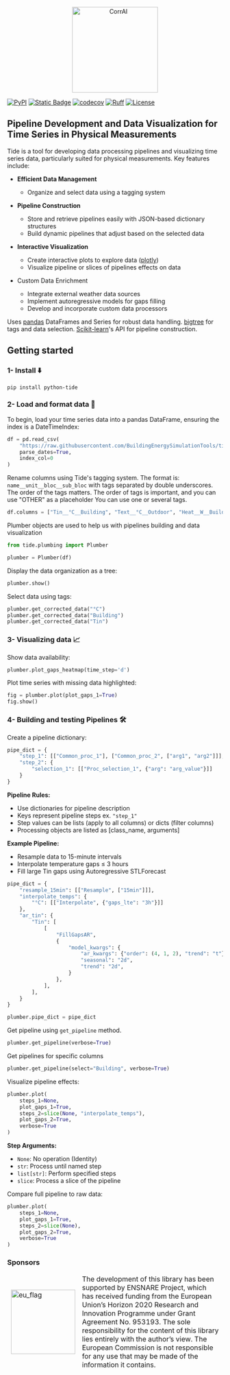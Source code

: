 <p align="center">
  <img src="https://raw.githubusercontent.com/BuildingEnergySimulationTools/tide/main/tide_logo.svg" alt="CorrAI" width="200"/>
</p>



[![PyPI](https://img.shields.io/pypi/v/tide?label=pypi%20package)](https://pypi.org/project/python-tide/)
[![Static Badge](https://img.shields.io/badge/python-3.10_%7C_3.12-blue)](https://pypi.org/project/python-tide/)
[![codecov](https://codecov.io/gh/BuildingEnergySimulationTools/tide/branch/main/graph/badge.svg?token=F51O9CXI61)](https://codecov.io/gh/BuildingEnergySimulationTools/tide)
[![Ruff](https://img.shields.io/endpoint?url=https://raw.githubusercontent.com/astral-sh/ruff/main/assets/badge/v2.json)](https://github.com/astral-sh/ruff)
[![License](https://img.shields.io/badge/License-BSD_3--Clause-blue.svg)](https://opensource.org/licenses/BSD-3-Clause)

## Pipeline Development and Data Visualization for Time Series in Physical Measurements

Tide is a tool for developing data processing pipelines
and visualizing time series data,
particularly suited for physical measurements.
Key features include:

- __Efficient Data Management__
    - Organize and select data using a tagging system

- __Pipeline Construction__
    - Store and retrieve pipelines easily with JSON-based dictionary structures
    - Build dynamic pipelines that adjust based on the selected data

- __Interactive Visualization__
    - Create interactive plots to explore data ([plotly](https://plotly.com/))
    - Visualize pipeline or slices of pipelines effects on data

- Custom Data Enrichment
    - Integrate external weather data sources
    - Implement autoregressive models for gaps filling
    - Develop and incorporate custom data processors

Uses [pandas](https://pandas.pydata.org/) DataFrames and Series for robust data
handling.
[bigtree](https://github.com/kayjan/bigtree) for tags and data selection.
[Scikit-learn](https://scikit-learn.org/stable/)'s API for pipeline construction.

## Getting started
### 1- Install ⬇️
````
pip install python-tide
````

### 2- Load and format data 🌲

To begin, load your time series data into a pandas DataFrame, ensuring the index is a
DateTimeIndex:

```python
df = pd.read_csv(
    "https://raw.githubusercontent.com/BuildingEnergySimulationTools/tide/main/tutorials/getting_started_ts.csv",
    parse_dates=True,
    index_col=0
)
```

Rename columns using Tide's tagging system.
The format is:
<code>name__unit__bloc__sub_bloc</code> with tags separated by double underscores.
The order of the tags matters.
The order of tags is important, and you can use "OTHER" as a placeholder
You can use one or several tags.

```python
df.columns = ["Tin__°C__Building", "Text__°C__Outdoor", "Heat__W__Building"]
```

Plumber objects are used to help us with pipelines building and data visualization

```python
from tide.plumbing import Plumber

plumber = Plumber(df)
```

Display the data organization as a tree:

```python
plumber.show()
```

Select data using tags:

```python
plumber.get_corrected_data("°C")
plumber.get_corrected_data("Building")
plumber.get_corrected_data("Tin")
```

### 3- Visualizing  data 📈

Show data availability:

```python
plumber.plot_gaps_heatmap(time_step='d')
```

Plot time series with missing data highlighted:

```python
fig = plumber.plot(plot_gaps_1=True)
fig.show()
```

### 4- Building and testing Pipelines 🛠️

Create a pipeline dictionary:

````python
pipe_dict = {
    "step_1": [["Common_proc_1"], ["Common_proc_2", ["arg1", "arg2"]]],
    "step_2": {
        "selection_1": [["Proc_selection_1", {"arg": "arg_value"}]]
    }
}
````

__Pipeline Rules:__

- Use dictionaries for pipeline description
- Keys represent pipeline steps ex. <code>"step_1"</code>
- Step values can be lists (apply to all columns) or dicts (filter columns)
- Processing objects are listed as [class_name, arguments]

__Example Pipeline:__

- Resample data to 15-minute intervals
- Interpolate temperature gaps ≤ 3 hours
- Fill large Tin gaps using Autoregressive STLForecast

````python
pipe_dict = {
    "resample_15min": [["Resample", ["15min"]]],
    "interpolate_temps": {
        "°C": [["Interpolate", {"gaps_lte": "3h"}]]
    },
    "ar_tin": {
        "Tin": [
            [
                "FillGapsAR",
                {
                    "model_kwargs": {
                        "ar_kwargs": {"order": (4, 1, 2), "trend": "t"},
                        "seasonal": "2d",
                        "trend": "2d",
                    }
                },
            ],
        ],
    }
}

plumber.pipe_dict = pipe_dict
````

Get pipeline using <code>get_pipeline</code> method.

````python
plumber.get_pipeline(verbose=True)
````

Get pipelines for specific columns

````python
plumber.get_pipeline(select="Building", verbose=True)
````

Visualize pipeline effects:

````python
plumber.plot(
    steps_1=None,
    plot_gaps_1=True,
    steps_2=slice(None, "interpolate_temps"),
    plot_gaps_2=True,
    verbose=True
)
````

__Step Arguments:__

- <code>None</code>: No operation (Identity)
- <code>str</code>: Process until named step
- <code>list[str]</code>: Perform specified steps
- <code>slice</code>: Process a slice of the pipeline

Compare full pipeline to raw data:

````python
plumber.plot(
    steps_1=None,
    plot_gaps_1=True,
    steps_2=slice(None),
    plot_gaps_2=True,
    verbose=True
)
````

### Sponsors
<table style="border-collapse: collapse;">
<tr style="border: 1px solid transparent;">
<td width="150" >
<img src="https://upload.wikimedia.org/wikipedia/commons/b/b7/Flag_of_Europe.svg" alt="eu_flag" width="150"/>
</td>
<td>
The development of this library has been supported by ENSNARE Project, which
has received funding from the European Union’s Horizon 2020 Research and Innovation
Programme under Grant Agreement No. 953193. The sole responsibility for the content of
this library lies entirely with the author’s view. The European Commission is not
responsible for any use that may be made of the information it contains. 
</td>
</tr>
</table>



